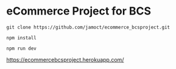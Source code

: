 # eCommerce Project for BCS

`git clone https://github.com/jamoct/ecommerce_bcsproject.git`

`npm install`

`npm run dev`

https://ecommercebcsproject.herokuapp.com/